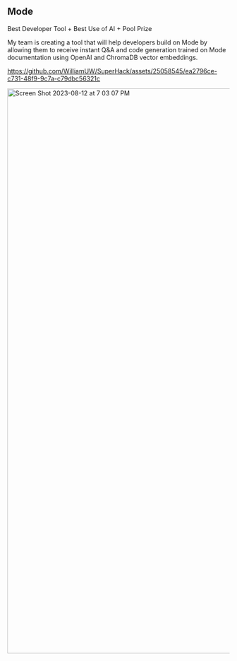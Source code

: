 ## Mode
Best Developer Tool + Best Use of AI + Pool Prize

My team is creating a tool that will help developers build on Mode by allowing them to receive instant Q&A and code generation trained on Mode documentation using OpenAI and ChromaDB vector embeddings.


https://github.com/WilliamUW/SuperHack/assets/25058545/ea2796ce-c731-48f9-9c7a-c79dbc56321c


<img width="1280" alt="Screen Shot 2023-08-12 at 7 03 07 PM" src="https://github.com/WilliamUW/SuperHack/assets/25058545/4c352d2e-89ed-4f55-9607-159a1d883664">
